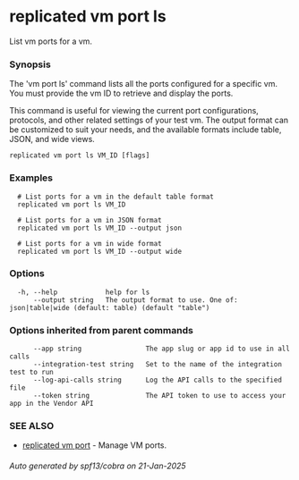# replicated vm port ls

List vm ports for a vm.

### Synopsis

The 'vm port ls' command lists all the ports configured for a specific vm. You must provide the vm ID to retrieve and display the ports.

This command is useful for viewing the current port configurations, protocols, and other related settings of your test vm. The output format can be customized to suit your needs, and the available formats include table, JSON, and wide views.

```
replicated vm port ls VM_ID [flags]
```

### Examples

```
  # List ports for a vm in the default table format
  replicated vm port ls VM_ID

  # List ports for a vm in JSON format
  replicated vm port ls VM_ID --output json

  # List ports for a vm in wide format
  replicated vm port ls VM_ID --output wide
```

### Options

```
  -h, --help            help for ls
      --output string   The output format to use. One of: json|table|wide (default: table) (default "table")
```

### Options inherited from parent commands

```
      --app string                The app slug or app id to use in all calls
      --integration-test string   Set to the name of the integration test to run
      --log-api-calls string      Log the API calls to the specified file
      --token string              The API token to use to access your app in the Vendor API
```

### SEE ALSO

* [replicated vm port](replicated_vm_port.md)	 - Manage VM ports.

###### Auto generated by spf13/cobra on 21-Jan-2025
